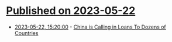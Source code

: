 # [Published on 2023-05-22](index.md)

* [2023-05-22, 15:20:00](https://slashdot.org/story/23/05/22/1439227/china-is-calling-in-loans-to-dozens-of-countries?utm_source=rss1.0mainlinkanon&utm_medium=feed) - [China is Calling in Loans To Dozens of Countries](https://slashdot.org/story/23/05/22/1439227/china-is-calling-in-loans-to-dozens-of-countries?utm_source=rss1.0mainlinkanon&utm_medium=feed)

